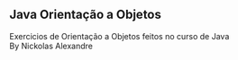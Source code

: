 ## Java Orientação a Objetos

Exercicios de Orientação a Objetos feitos no curso de Java <br>
By Nickolas Alexandre